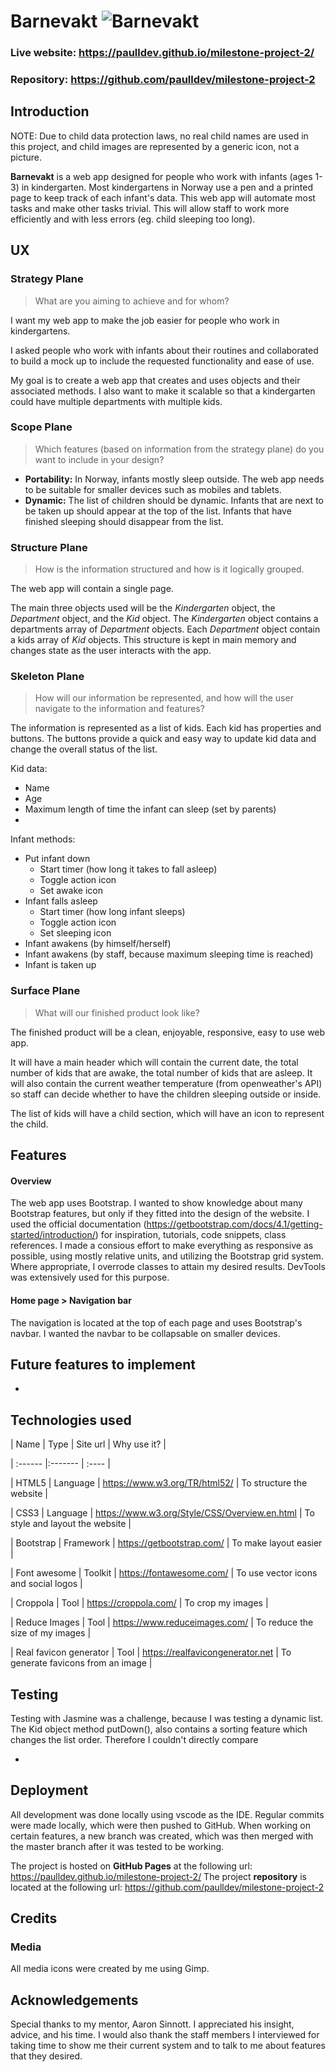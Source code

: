 # Barnevakt ![Barnevakt](favicon-32x32.png)

### Live website: https://paulldev.github.io/milestone-project-2/

### Repository: https://github.com/paulldev/milestone-project-2

## Introduction

NOTE: Due to child data protection laws, no real child names are used in this project, and child images are represented by a generic icon, not a picture.

**Barnevakt** is a web app designed for people who work with infants (ages 1-3) in kindergarten. Most kindergartens in Norway use a pen and a printed page to keep track of each infant's data. This web app will automate most tasks and make other tasks trivial. This will allow staff to work more efficiently and with less errors (eg. child sleeping too long).

## UX

### Strategy Plane

> What are you aiming to achieve and for whom?

I want my web app to make the job easier for people who work in kindergartens.

I asked people who work with infants about their routines and collaborated to build a mock up to include the requested functionality and ease of use.

My goal is to create a web app that creates and uses objects and their associated methods. I also want to make it scalable so that a kindergarten could have multiple departments with multiple kids.

### Scope Plane

> Which features (based on information from the strategy plane) do you
> want to include in your design?

- **Portability:** In Norway, infants mostly sleep outside. The web app needs to be suitable for smaller devices such as mobiles and tablets.
- **Dynamic:** The list of children should be dynamic. Infants that are next to be taken up should appear at the top of the list. Infants that have finished sleeping should disappear from the list.

### Structure Plane

> How is the information structured and how is it logically grouped.

The web app will contain a single page.

The main three objects used will be the _Kindergarten_ object, the _Department_ object, and the _Kid_ object.
The _Kindergarten_ object contains a departments array of _Department_ objects.
Each _Department_ object contain a kids array of _Kid_ objects.
This structure is kept in main memory and changes state as the user interacts with the app.

### Skeleton Plane

> How will our information be represented, and how will the user
> navigate to the information and features?

The information is represented as a list of kids. Each kid has properties and buttons. The buttons provide a quick and easy way to update kid data and change the overall status of the list.

Kid data:

- Name
- Age
- Maximum length of time the infant can sleep (set by parents)
-

Infant methods:

- Put infant down
  - Start timer (how long it takes to fall asleep)
  - Toggle action icon
  - Set awake icon
- Infant falls asleep
  - Start timer (how long infant sleeps)
  - Toggle action icon
  - Set sleeping icon
- Infant awakens (by himself/herself)
- Infant awakens (by staff, because maximum sleeping time is reached)
- Infant is taken up

### Surface Plane

> What will our finished product look like?

The finished product will be a clean, enjoyable, responsive, easy to use web app.

It will have a main header which will contain the current date, the total number of kids that are awake, the total number of kids that are asleep. It will also contain the current weather temperature (from openweather's API) so staff can decide whether to have the children sleeping outside or inside.

The list of kids will have a child section, which will have an icon to represent the child.

## Features

#### Overview

The web app uses Bootstrap. I wanted to show knowledge about many Bootstrap features, but only if they fitted into the design of the website. I used the official documentation (https://getbootstrap.com/docs/4.1/getting-started/introduction/) for inspiration, tutorials, code snippets, class references. I made a consious effort to make everything as responsive as possible, using mostly relative units, and utilizing the Bootstrap grid system.
Where appropriate, I overrode classes to attain my desired results. DevTools was extensively used for this purpose.

#### Home page > Navigation bar

The navigation is located at the top of each page and uses Bootstrap's navbar. I wanted the navbar to be collapsable on smaller devices.

## Future features to implement

-

## Technologies used

| Name | Type | Site url | Why use it? |

| :------ |:------- | :---- |

| HTML5 | Language | https://www.w3.org/TR/html52/ | To structure the website |

| CSS3 | Language | https://www.w3.org/Style/CSS/Overview.en.html | To style and layout the website |

| Bootstrap | Framework | https://getbootstrap.com/ | To make layout easier |

| Font awesome | Toolkit | https://fontawesome.com/ | To use vector icons and social logos |

| Croppola | Tool | https://croppola.com/ | To crop my images |

| Reduce Images | Tool | https://www.reduceimages.com/ | To reduce the size of my images |

| Real favicon generator | Tool | https://realfavicongenerator.net | To generate favicons from an image |

## Testing

Testing with Jasmine was a challenge, because I was testing a dynamic list. The Kid object method putDown(), also contains a sorting feature which changes the list order. Therefore I couldn't directly compare

-

## Deployment

All development was done locally using vscode as the IDE. Regular commits were made locally, which were then pushed to GitHub.
When working on certain features, a new branch was created, which was then merged with the master branch after it was tested to be working.

The project is hosted on **GitHub Pages** at the following url: https://paulldev.github.io/milestone-project-2/
The project **repository** is located at the following url:
https://github.com/paulldev/milestone-project-2

## Credits

### Media

All media icons were created by me using Gimp.

## Acknowledgements

Special thanks to my mentor, Aaron Sinnott. I appreciated his insight, advice, and his time.
I would also thank the staff members I interviewed for taking time to show me their current system and to talk to me about features that they desired.
